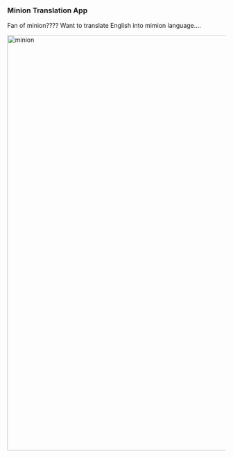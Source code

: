### Minion Translation App

Fan of minion???? Want to translate English into mimion language....

<img width="955" alt="minion" src="https://user-images.githubusercontent.com/51195476/129239587-84baa620-34b2-4e70-af96-6f143157d46f.PNG">

